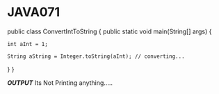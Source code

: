 # JAVA071
public class ConvertIntToString {
  public static void main(String[] args) {
    
    int aInt = 1;
    
    String aString = Integer.toString(aInt); // converting...
    
  }
}



***OUTPUT***
Its Not Printing anything.....
